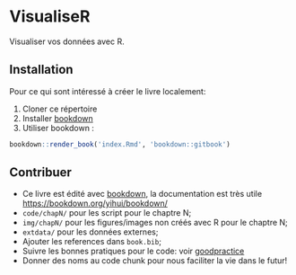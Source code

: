 # VisualiseR

Visualiser vos données avec R.


## Installation

Pour ce qui sont intéressé à créer le livre localement:

1. Cloner ce répertoire
2. Installer [bookdown](https://github.com/rstudio/bookdownw/)
3. Utiliser bookdown :

```R
bookdown::render_book('index.Rmd', 'bookdown::gitbook')
```



## Contribuer

- Ce livre est édité avec [bookdown](https://github.com/rstudio/bookdownw/), la documentation est très utile https://bookdown.org/yihui/bookdown/
- `code/chapN/` pour les script pour le chaptre N;
- `img/chapN/` pour les figures/images non créés avec R pour le chaptre N;
- `extdata/` pour les données externes;
- Ajouter les references dans `book.bib`;
- Suivre les bonnes pratiques pour le code: voir [goodpractice](https://github.com/MangoTheCat/goodpractice)
- Donner des noms au code chunk pour nous faciliter la vie dans le futur!
